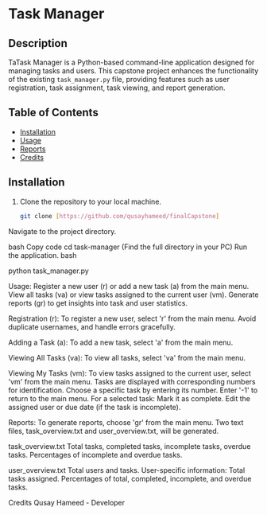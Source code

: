 # Task Manager

## Description
TaTask Manager is a Python-based command-line application designed for managing tasks and users. 
This capstone project enhances the functionality of the existing `task_manager.py` file, providing features such as user registration, task assignment, task viewing, and report generation.

## Table of Contents
- [Installation](#installation)
- [Usage](#usage)
- [Reports](#reports)
- [Credits](#credits)

## Installation
1. Clone the repository to your local machine.
   ```bash
   git clone [https://github.com/qusayhameed/finalCapstone]
Navigate to the project directory.

bash
Copy code
cd task-manager (Find the full directory in your PC)
Run the application.
bash

python task_manager.py

Usage:
Register a new user (r) or add a new task (a) from the main menu.
View all tasks (va) or view tasks assigned to the current user (vm).
Generate reports (gr) to get insights into task and user statistics.

Registration (r):
To register a new user, select 'r' from the main menu.
Avoid duplicate usernames, and handle errors gracefully.

Adding a Task (a):
To add a new task, select 'a' from the main menu.

Viewing All Tasks (va):
To view all tasks, select 'va' from the main menu.

Viewing My Tasks (vm):
To view tasks assigned to the current user, select 'vm' from the main menu.
Tasks are displayed with corresponding numbers for identification.
Choose a specific task by entering its number.
Enter '-1' to return to the main menu.
For a selected task:
Mark it as complete.
Edit the assigned user or due date (if the task is incomplete).

Reports:
To generate reports, choose 'gr' from the main menu.
Two text files, task_overview.txt and user_overview.txt, will be generated.

task_overview.txt
Total tasks, completed tasks, incomplete tasks, overdue tasks.
Percentages of incomplete and overdue tasks.

user_overview.txt
Total users and tasks.
User-specific information:
Total tasks assigned.
Percentages of total, completed, incomplete, and overdue tasks.

Credits
Qusay Hameed - Developer


